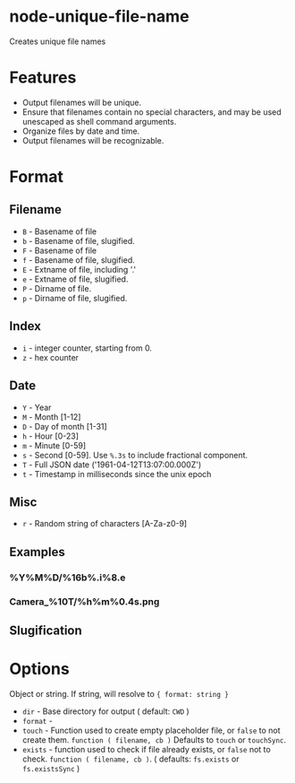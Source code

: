 # node-unique-file-name
Creates unique file names

# Features

* Output filenames will be unique.
* Ensure that filenames contain no special characters, and may be used unescaped as shell command arguments.
* Organize files by date and time.
* Output filenames will be recognizable.

# Format

## Filename

* `B` - Basename of file
* `b` - Basename of file, slugified. 
* `F` - Basename of file
* `f` - Basename of file, slugified. 
* `E` - Extname of file, including '.'
* `e` - Extname of file, slugified. 
* `P` - Dirname of file.
* `p` - Dirname of file, slugified.

## Index
* `i` - integer counter, starting from 0. 
* `z` - hex counter

## Date
* `Y` - Year 
* `M` - Month [1-12]
* `D` - Day of month [1-31]
* `h` - Hour [0-23]
* `m` - Minute [0-59]
* `s` - Second [0-59]. Use `%.3s` to include fractional component.
* `T` - Full JSON date ('1961-04-12T13:07:00.000Z')
* `t` - Timestamp in milliseconds since the unix epoch

## Misc
* `r` - Random string of characters [A-Za-z0-9]


## Examples

### %Y%M%D/%16b%.i%8.e

### Camera_%10T/%h%m%0.4s.png

## Slugification



# Options

Object or string. If string, will resolve to `{ format: string }`

* `dir` - Base directory for output ( default: `CWD` )
* `format` - 
* `touch` - Function used to create empty placeholder file, or `false` to not create them. `function ( filename, cb )` Defaults to `touch` or `touchSync`. 
* `exists` - function used to check if file already exists, or `false` not to check. `function ( filename, cb )`. ( defaults: `fs.exists` or `fs.existsSync` )